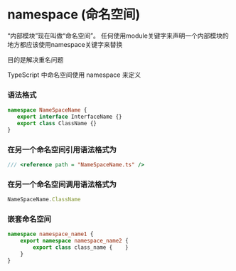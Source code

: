 # namespace (命名空间)
“内部模块”现在叫做“命名空间”。 任何使用module关键字来声明一个内部模块的地方都应该使用namespace关键字来替换

目的是解决重名问题

TypeScript 中命名空间使用 namespace 来定义


### 语法格式
```typescript
namespace NameSpaceName { 
   export interface InterfaceName {}  
   export class ClassName {}  
}
```


### 在另一个命名空间引用语法格式为
```typescript
/// <reference path = "NameSpaceName.ts" />
```


### 在另一个命名空间调用语法格式为
```typescript
NameSpaceName.ClassName
```


### 嵌套命名空间
```typescript
namespace namespace_name1 { 
    export namespace namespace_name2 {
        export class class_name {    } 
    } 
}
```




